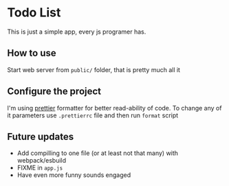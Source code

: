 # Todo List

This is just a simple app, every js programer has.

## How to use

Start web server from `public/` folder, that is pretty much all it

## Configure the project

I'm using [prettier](https://prettier.io/) formatter for better read-ability of code.
To change any of it parameters use `.prettierrc` file and then run `format` script

## Future updates

* Add compilling to one file (or at least not that many) with webpack/esbuild
* FIXME in `app.js`
* Have even more funny sounds engaged
